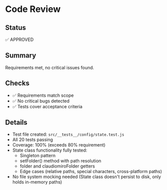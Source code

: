 # Code Review

## Status
✅ APPROVED

## Summary
Requirements met, no critical issues found.

## Checks
- ✅ Requirements match scope
- ✅ No critical bugs detected
- ✅ Tests cover acceptance criteria

## Details
- Test file created: `src/__tests__/config/state.test.js`
- All 20 tests passing
- Coverage: 100% (exceeds 80% requirement)
- State class functionality fully tested:
  - Singleton pattern
  - setFolder() method with path resolution
  - folder and claudiomiroFolder getters
  - Edge cases (relative paths, special characters, cross-platform paths)
- No file system mocking needed (State class doesn't persist to disk, only holds in-memory paths)
